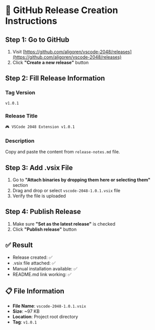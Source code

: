 # 🚀 GitHub Release Creation Instructions

## Step 1: Go to GitHub
1. Visit [https://github.com/aligoren/vscode-2048/releases](https://github.com/aligoren/vscode-2048/releases)
2. Click **"Create a new release"** button

## Step 2: Fill Release Information

### Tag Version
```
v1.0.1
```

### Release Title
```
🎮 VSCode 2048 Extension v1.0.1
```

### Description
Copy and paste the content from `release-notes.md` file.

## Step 3: Add .vsix File
1. Go to **"Attach binaries by dropping them here or selecting them"** section
2. Drag and drop or select `vscode-2048-1.0.1.vsix` file
3. Verify the file is uploaded

## Step 4: Publish Release
1. Make sure **"Set as the latest release"** is checked
2. Click **"Publish release"** button

## ✅ Result
- Release created: ✅
- .vsix file attached: ✅
- Manual installation available: ✅
- README.md link working: ✅

## 📋 File Information
- **File Name**: `vscode-2048-1.0.1.vsix`
- **Size**: ~97 KB
- **Location**: Project root directory
- **Tag**: `v1.0.1`